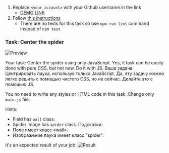 1. Replace `<your_account>` with your Github username in the link
    - [DEMO LINK](https://pushkalov.github.io/js_center_spider_DOM/)
2. Follow [this instructions](https://mate-academy.github.io/layout_task-guideline/)
    - There are no tests for this task so use `npm run lint` command instead of `npm test` 

### Task: Center the spider

![Preview](./src/images/preview.png)

Your task: Center the spider using only JavaScript. Yes, it task can be easily done with pure CSS, but not now. Do it with JS.
Ваша задача: Центрировать паука, используя только JavaScript. Да, эту задачу можно легко решить с помощью чистого CSS, но не сейчас. Делайте это с помощью JS.

You no need to write any styles or HTML code in this task. Change only `main.js` file.

Hints: 
- Field has `wall` class.
- Spider image has `spider` class.
Подсказки:
- Поле имеет класс «wall».
- Изображение паука имеет класс "spider".

It's an expected result of your job:
![Result](./src/images/result.png)
